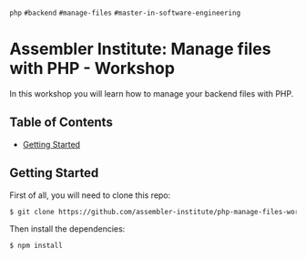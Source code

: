 `php` `#backend` `#manage-files` `#master-in-software-engineering`

# Assembler Institute: Manage files with PHP - Workshop <!-- omit in toc -->

In this workshop you will learn how to manage your backend files with PHP.

## Table of Contents <!-- omit in toc -->

- [Getting Started](#getting-started)

## Getting Started

First of all, you will need to clone this repo:

```bash
$ git clone https://github.com/assembler-institute/php-manage-files-workshop.git
```

Then install the dependencies:

```bash
$ npm install
```
